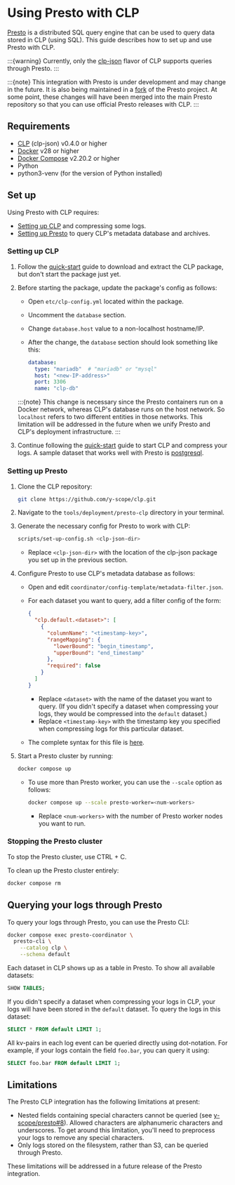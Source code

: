 # Using Presto with CLP

[Presto] is a distributed SQL query engine that can be used to query data stored in CLP (using SQL).
This guide describes how to set up and use Presto with CLP.

:::{warning}
Currently, only the [clp-json](quick-start/clp-json.md) flavor of CLP supports queries through
Presto.
:::

:::{note}
This integration with Presto is under development and may change in the future. It is also being
maintained in a [fork][yscope-presto] of the Presto project. At some point, these changes will have
been merged into the main Presto repository so that you can use official Presto releases with CLP.
:::

## Requirements

* [CLP][clp-releases] (clp-json) v0.4.0 or higher
* [Docker] v28 or higher
* [Docker Compose][docker-compose] v2.20.2 or higher
* Python
* python3-venv (for the version of Python installed)

## Set up

Using Presto with CLP requires:

* [Setting up CLP](#setting-up-clp) and compressing some logs.
* [Setting up Presto](#setting-up-presto) to query CLP's metadata database and archives.

### Setting up CLP

1. Follow the [quick-start](./quick-start/index.md) guide to download and extract the CLP package,
   but don't start the package just yet.
2. Before starting the package, update the package's config as follows:

    * Open `etc/clp-config.yml` located within the package.
    * Uncomment the `database` section.
    * Change `database.host` value to a non-localhost hostname/IP.
    * After the change, the `database` section should look something like this:

      ```yaml
      database:
        type: "mariadb"  # "mariadb" or "mysql"
        host: "<new-IP-address>"
        port: 3306
        name: "clp-db"
      ```

    :::{note}
    This change is necessary since the Presto containers run on a Docker network, whereas CLP's
    database runs on the host network. So `localhost` refers to two different entities in those
    networks. This limitation will be addressed in the future when we unify Presto and CLP's
    deployment infrastructure.
    :::

3. Continue following the [quick-start](./quick-start/index.md#using-clp) guide to start CLP and
   compress your logs. A sample dataset that works well with Presto is [postgresql].

### Setting up Presto

1. Clone the CLP repository:

    ```bash
    git clone https://github.com/y-scope/clp.git
    ```

2. Navigate to the `tools/deployment/presto-clp` directory in your terminal.
3. Generate the necessary config for Presto to work with CLP:

    ```bash
    scripts/set-up-config.sh <clp-json-dir>
    ```

    * Replace `<clp-json-dir>` with the location of the clp-json package you set up in the previous
      section.

4. Configure Presto to use CLP's metadata database as follows:

    * Open and edit `coordinator/config-template/metadata-filter.json`.
    * For each dataset you want to query, add a filter config of the form:

      ```json
      {
        "clp.default.<dataset>": [
          {
            "columnName": "<timestamp-key>",
            "rangeMapping": {
              "lowerBound": "begin_timestamp",
              "upperBound": "end_timestamp"
            },
            "required": false
          }
        ]
      }
      ```

      * Replace `<dataset>` with the name of the dataset you want to query. (If you didn't specify a
        dataset when compressing your logs, they would be compressed into the `default` dataset.)
      * Replace `<timestamp-key>` with the timestamp key you specified when compressing logs for
        this particular dataset.
    * The complete syntax for this file is [here][clp-connector-docs].

5. Start a Presto cluster by running:

    ```bash
    docker compose up
    ```

    * To use more than Presto worker, you can use the `--scale` option as follows:

      ```bash
      docker compose up --scale presto-worker=<num-workers>
      ```

      * Replace `<num-workers>` with the number of Presto worker nodes you want to run.

### Stopping the Presto cluster

To stop the Presto cluster, use CTRL + C.

To clean up the Presto cluster entirely:

```bash
docker compose rm
```

## Querying your logs through Presto

To query your logs through Presto, you can use the Presto CLI:

```bash
docker compose exec presto-coordinator \
  presto-cli \
    --catalog clp \
    --schema default
```

Each dataset in CLP shows up as a table in Presto. To show all available datasets:

```sql
SHOW TABLES;
```

If you didn't specify a dataset when compressing your logs in CLP, your logs will have been stored
in the `default` dataset. To query the logs in this dataset:

```sql
SELECT * FROM default LIMIT 1;
```

All kv-pairs in each log event can be queried directly using dot-notation. For example, if your logs
contain the field `foo.bar`, you can query it using:

```sql
SELECT foo.bar FROM default LIMIT 1;
```

## Limitations

The Presto CLP integration has the following limitations at present:

* Nested fields containing special characters cannot be queried (see [y-scope/presto#8]). Allowed
  characters are alphanumeric characters and underscores. To get around this limitation, you'll
  need to preprocess your logs to remove any special characters.
* Only logs stored on the filesystem, rather than S3, can be queried through Presto.

These limitations will be addressed in a future release of the Presto integration.

[clp-connector-docs]: https://docs.yscope.com/presto/connector/clp.html#metadata-filter-config-file
[clp-releases]: https://github.com/y-scope/clp/releases
[docker-compose]: https://docs.docker.com/compose/install/
[Docker]: https://docs.docker.com/engine/install/
[postgresql]: https://zenodo.org/records/10516401
[Presto]: https://prestodb.io/
[y-scope/presto#8]: https://github.com/y-scope/presto/issues/8
[yscope-presto]: https://github.com/y-scope/presto
